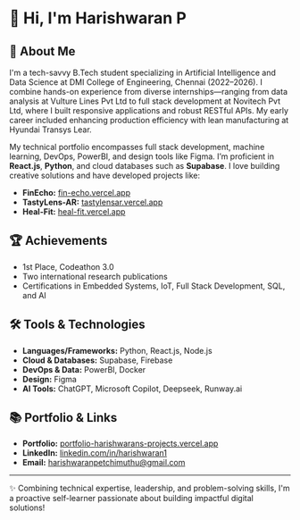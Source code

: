 # 👋 Hi, I'm Harishwaran P

## 🚀 About Me

I'm a tech-savvy B.Tech student specializing in Artificial Intelligence and Data Science at DMI College of Engineering, Chennai (2022–2026). I combine hands-on experience from diverse internships—ranging from data analysis at Vulture Lines Pvt Ltd to full stack development at Novitech Pvt Ltd, where I built responsive applications and robust RESTful APIs. My early career included enhancing production efficiency with lean manufacturing at Hyundai Transys Lear.

My technical portfolio encompasses full stack development, machine learning, DevOps, PowerBI, and design tools like Figma. I’m proficient in **React.js**, **Python**, and cloud databases such as **Supabase**. I love building creative solutions and have developed projects like:

- **FinEcho:** [fin-echo.vercel.app](https://fin-echo.vercel.app/)
- **TastyLens-AR:** [tastylensar.vercel.app](https://tastylensar.vercel.app/)
- **Heal-Fit:** [heal-fit.vercel.app](https://heal-fit.vercel.app/)

## 🏆 Achievements

- 1st Place, Codeathon 3.0  
- Two international research publications  
- Certifications in Embedded Systems, IoT, Full Stack Development, SQL, and AI

## 🛠️ Tools & Technologies

- **Languages/Frameworks:** Python, React.js, Node.js  
- **Cloud & Databases:** Supabase, Firebase  
- **DevOps & Data:** PowerBI, Docker  
- **Design:** Figma  
- **AI Tools:** ChatGPT, Microsoft Copilot, Deepseek, Runway.ai

## 📚 Portfolio & Links

- **Portfolio:** [portfolio-harishwarans-projects.vercel.app](https://portfolio-harishwarans-projects.vercel.app)
- **LinkedIn:** [linkedin.com/in/harishwaran1](https://www.linkedin.com/in/harishwaran1)
- **Email:** [harishwaranpetchimuthu@gmail.com](mailto:harishwaranpetchimuthu@gmail.com)

---

✨ Combining technical expertise, leadership, and problem-solving skills, I'm a proactive self-learner passionate about building impactful digital solutions!
